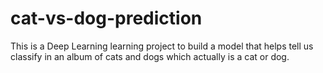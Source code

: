 # cat-vs-dog-prediction
This is a Deep Learning learning project to build a model that helps tell us classify in an album of cats and dogs which actually is a cat or dog.

